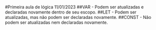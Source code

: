 #Primeira aula de lógica 11/01/2023
##VAR - Podem ser atualizadas e declaradas novamente dentro de seu escopo.
##LET - Podem ser atualizadas, mas não podem ser declaradas novamente.
##CONST - Não podem ser atualizadas nem declaradas novamente.

